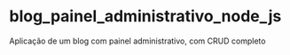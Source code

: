 # blog_painel_administrativo_node_js
Aplicação de um blog com painel administrativo, com CRUD completo

